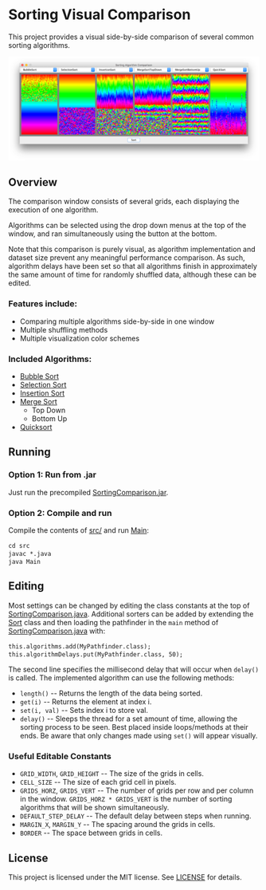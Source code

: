 # Sorting Visual Comparison #

This project provides a visual side-by-side comparison of several common
sorting algorithms.

![Sorting Comparison](img/header.png)

## Overview ##
The comparison window consists of several grids, each displaying the execution
of one algorithm.

Algorithms can be selected using the drop down menus at the top of the window, and ran
simultaneously using the button at the bottom.

Note that this comparison is purely visual, as algorithm implementation and dataset size
prevent any meaningful performance comparison. As such, algorithm delays have been set
so that all algorithms finish in approximately the same amount of time for randomly
shuffled data, although these can be edited.

### Features include: ###

* Comparing multiple algorithms side-by-side in one window
* Multiple shuffling methods
* Multiple visualization color schemes

### Included Algorithms: ###

* [Bubble Sort](https://en.wikipedia.org/wiki/Bubble_sort)
* [Selection Sort](https://en.wikipedia.org/wiki/Selection_sort)
* [Insertion Sort](https://en.wikipedia.org/wiki/Insertion_sort)
* [Merge Sort](https://en.wikipedia.org/wiki/Merge_sort)
    * Top Down
    * Bottom Up
* [Quicksort](https://en.wikipedia.org/wiki/Quicksort)

## Running ##

### Option 1: Run from .jar ###

Just run the precompiled [SortingComparison.jar](SortingComparison.jar).

### Option 2: Compile and run ###

Compile the contents of [src/](src) and run [Main](src/Main.java):
```
cd src
javac *.java
java Main
```

## Editing ##

Most settings can be changed by editing the class constants at the top of [SortingComparison.java](src/SortingComparison.java).
Additional sorters can be added by extending the [Sort](src/Sort.java) class and
then loading the pathfinder in the `main` method of [SortingComparison.java](src/SortingComparison.java) with:
```
this.algorithms.add(MyPathfinder.class);
this.algorithmDelays.put(MyPathfinder.class, 50);
```
The second line specifies the millisecond delay that will occur when `delay()` is called.
The implemented algorithm can use the following methods:
* `length()` -- Returns the length of the data being sorted.
* `get(i)` -- Returns the element at index i.
* `set(i, val)` -- Sets index i to store val.
* `delay()` -- Sleeps the thread for a set amount of time, allowing the sorting process to be seen. Best placed inside loops/methods at their ends.
Be aware that only changes made using `set()` will appear visually.

### Useful Editable Constants ###
* `GRID_WIDTH`, `GRID_HEIGHT` -- The size of the grids in cells.
* `CELL_SIZE` -- The size of each grid cell in pixels.
* `GRIDS_HORZ`, `GRIDS_VERT` -- The number of grids per row and per column in the window. `GRIDS_HORZ * GRIDS_VERT`
is the number of sorting algorithms that will be shown simultaneously.
* `DEFAULT_STEP_DELAY` -- The default delay between steps when running.
* `MARGIN_X`, `MARGIN_Y` -- The spacing around the grids in cells.
* `BORDER` -- The space between grids in cells.


## License ##
This project is licensed under the MIT license. See [LICENSE](LICENSE) for details.
